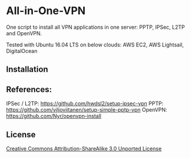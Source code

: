 # All-in-One-VPN
One script to install all VPN applications in one server: PPTP, IPSec, L2TP and OpenVPN.

Tested with Ubuntu 16.04 LTS on below clouds:
AWS EC2, AWS Lightsail, DigitalOcean

## Installation


## References:
IPSec / L2TP:  https://github.com/hwdsl2/setup-ipsec-vpn
PPTP: https://github.com/viljoviitanen/setup-simple-pptp-vpn
OpenVPN: https://github.com/Nyr/openvpn-install

## License

<a href="http://creativecommons.org/licenses/by-sa/3.0/" target="_blank">Creative Commons Attribution-ShareAlike 3.0 Unported License</a>  


